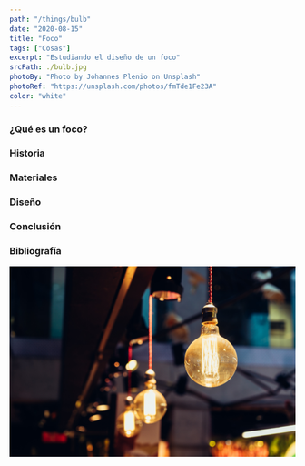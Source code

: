```yaml
---
path: "/things/bulb"
date: "2020-08-15"
title: "Foco"
tags: ["Cosas"]
excerpt: "Estudiando el diseño de un foco"
srcPath: ./bulb.jpg
photoBy: "Photo by Johannes Plenio on Unsplash"
photoRef: "https://unsplash.com/photos/fmTde1Fe23A"
color: "white"
---
```

### ¿Qué es un foco?

### Historia

### Materiales

### Diseño

### Conclusión

### Bibliografía


![Photo by Álvaro Serrano on Unsplash](./bulbfinal.jpg)

